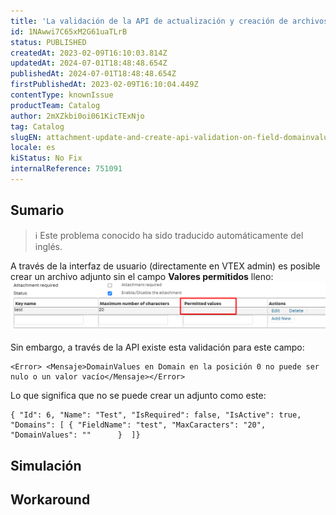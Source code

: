 ```yaml
---
title: 'La validación de la API de actualización y creación de archivos adjuntos en el campo DomainValues no funciona.'
id: 1NAwwi7C65xM2G61uaTLrB
status: PUBLISHED
createdAt: 2023-02-09T16:10:03.814Z
updatedAt: 2024-07-01T18:48:48.654Z
publishedAt: 2024-07-01T18:48:48.654Z
firstPublishedAt: 2023-02-09T16:10:04.449Z
contentType: knownIssue
productTeam: Catalog
author: 2mXZkbi0oi061KicTExNjo
tag: Catalog
slugEN: attachment-update-and-create-api-validation-on-field-domainvalues-not-working
locale: es
kiStatus: No Fix
internalReference: 751091
---
```


## Sumario

>ℹ️ Este problema conocido ha sido traducido automáticamente del inglés.


A través de la interfaz de usuario (directamente en VTEX admin) es posible crear un archivo adjunto sin el campo **Valores permitidos** lleno:
 ![](https://raw.githubusercontent.com/vtexdocs/help-center-content/refs/heads/main/docs/es/known-issues/Catalog/la-validacion-de-la-api-de-actualizacion-y-creacion-de-archivos-adjuntos-en-el-campo-domainvalues-no-funciona_1.png)

Sin embargo, a través de la API existe esta validación para este campo:

    <Error> <Mensaje>DomainValues en Domain en la posición 0 no puede ser nulo o un valor vacío</Mensaje></Error>


Lo que significa que no se puede crear un adjunto como este:

    { "Id": 6, "Name": "Test", "IsRequired": false, "IsActive": true, "Domains": [ { "FieldName": "test", "MaxCaracters": "20", "DomainValues": ""      }  ]}




##

## Simulación



## Workaround



